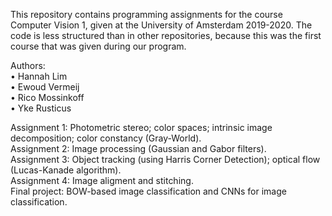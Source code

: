 This repository contains programming assignments for the course Computer Vision 1, given at the University of Amsterdam 2019-2020.
The code is less structured than in other repositories, because this was the first course that was given during our program.

Authors: <br>
• Hannah Lim <br>
• Ewoud Vermeij <br>
• Rico Mossinkoff <br>
• Yke Rusticus

Assignment 1: Photometric stereo; color spaces; intrinsic image decomposition; color constancy (Gray-World). <br>
Assignment 2: Image processing (Gaussian and Gabor filters). <br>
Assignment 3: Object tracking (using Harris Corner Detection); optical flow (Lucas-Kanade algorithm). <br>
Assignment 4: Image aligment and stitching. <br>
Final project: BOW-based image classification and CNNs for image classification.
